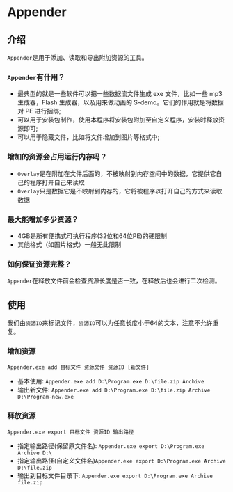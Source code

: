 # Appender

## 介绍

`Appender`是用于添加、读取和导出附加资源的工具。

### `Appender`有什用？

- 最典型的就是一些软件可以把一些数据流文件生成 exe 文件，比如一些 mp3 生成器，Flash 生成器，以及用来做动画的 S-demo。它们的作用就是将数据对 PE 进行捆绑;
- 可以用于安装包制作，使用本程序将安装包附加至自定义程序，安装时释放资源即可;
- 可以用于隐藏文件，比如将文件增加到图片等格式中;

### 增加的资源会占用运行内存吗？

- `Overlay`是在附加在文件后面的，不被映射到内存空间中的数据，它提供它自己的程序打开自己来读取
- `Overlay`只是数据它是不映射到内存的，它将被程序以打开自己的方式来读取数据

### 最大能增加多少资源？

- 4GB是所有便携式可执行程序(32位和64位PE)的硬限制
- 其他格式（如图片格式）一般无此限制

### 如何保证资源完整？

`Appender`在释放文件前会检查资源长度是否一致，在释放后也会进行二次检测。

## 使用

我们由`资源ID`来标记文件，`资源ID`可以为任意长度小于64的文本，注意不允许重复。

### 增加资源

`Appender.exe add 目标文件 资源文件 资源ID [新文件]`

- 基本使用: `Appender.exe add D:\Program.exe D:\file.zip Archive`
- 输出新文件: `Appender.exe add D:\Program.exe D:\file.zip Archive D:\Program-new.exe`

### 释放资源

`Appender.exe export 目标文件 资源ID 输出路径`

- 指定输出路径(保留原文件名): `Appender.exe export D:\Program.exe Archive D:\`
- 指定输出路径(自定义文件名)`Appender.exe export D:\Program.exe Archive D:\file.zip`
- 输出到目标文件目录下: `Appender.exe export D:\Program.exe Archive file.zip`
